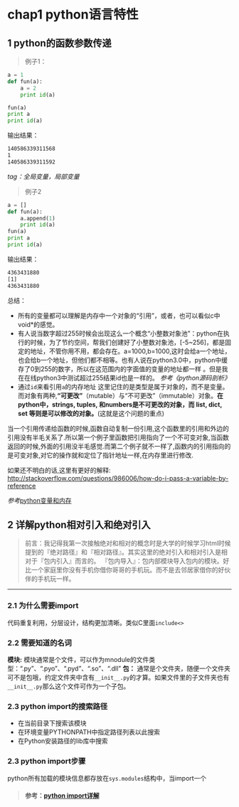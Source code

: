 

# chap1 python语言特性

## 1 python的函数参数传递

>例子1：

```python
a = 1
def fun(a):
	a = 2
	print id(a)

fun(a)
print a
print id(a)
```
输出结果：

```sh
140586339311568
1
140586339311592
```
*tag：全局变量，局部变量*


>例子2

```python
a = []
def fun(a):
	a.append(1)
	print id(a)
fun(a)
print a
print id(a)
```
输出结果：

```sh
4363431880
[1]
4363431880
```

总结：
- 所有的变量都可以理解是内存中一个对象的“引用”，或者，也可以看似c中void*的感觉。
- 有人说当数字超过255时候会出现这么一个概念“小整数对象池”：python在执行的时候，为了节约空间，帮我们创建好了小整数对象池，[-5~256]，都是固定的地址，不管你用不用，都会存在。a=1000,b=1000,这时会给a一个地址，也会给b一个地址，但他们都不相等。也有人说在python3.0中，python中缓存了0到255的数字，所以在这范围内的字面值的变量的地址都一样 。但是我在在线python3中测试超过255结果id也是一样的。
*参考《python源码剖析》*
- 通过`id`来看引用`a`的内存地址
这里记住的是类型是属于对象的，而不是变量。而对象有两种,**“可更改”**（mutable）与“不可更改”（immutable）对象。**在python中，strings, tuples, 和numbers是不可更改的对象，而 list, dict, set 等则是可以修改的对象。**(这就是这个问题的重点)

当一个引用传递给函数的时候,函数自动复制一份引用,这个函数里的引用和外边的引用没有半毛关系了.所以第一个例子里函数把引用指向了一个不可变对象,当函数返回的时候,外面的引用没半毛感觉.而第二个例子就不一样了,函数内的引用指向的是可变对象,对它的操作就和定位了指针地址一样,在内存里进行修改.

如果还不明白的话,这里有更好的解释: http://stackoverflow.com/questions/986006/how-do-i-pass-a-variable-by-reference

*参考*[python变量和内存](http://blog.csdn.net/msdnwolaile/article/details/50371991)

## 2 详解python相对引入和绝对引入

>前言：我记得我第一次接触绝对和相对的概念时是大学的时候学习html时候提到的『绝对路径』和『相对路径』。其实这里的绝对引入和相对引入是相对于『包内引入』而言的。
> 『包内导入』：包内部模块导入包内的模块。好比一个家庭里你没有手机你借你哥哥的手机玩。而不是去邻居家借你的好伙伴的手机玩一样。

 ----

### 2.1 为什么需要import
代码重复利用，分层设计，结构更加清晰。类似C里面`include<>`
### 2.2 需要知道的名词
**模块:** 模块通常是个文件，可以作为mnodule的文件类型：“.py”、“.pyo”、“.pyd”、“.so”、“.dll”
**包：** 通常是个文件夹，随便一个文件夹可不是包哦，约定文件夹中含有`__init__.py`的才算。如果文件里的子文件夹也有`__init__.py`那么这个文件可作为一个子包。

### 2.3 python import的搜索路径
- 在当前目录下搜索该模块
- 在环境变量PYTHONPATH中指定路径列表以此搜索
- 在Python安装路径的lib库中搜索

### 2.3 python import步骤
python所有加载的模块信息都存放在`sys.modules`结构中，当import一个

> #### 参考：[python import详解]()
